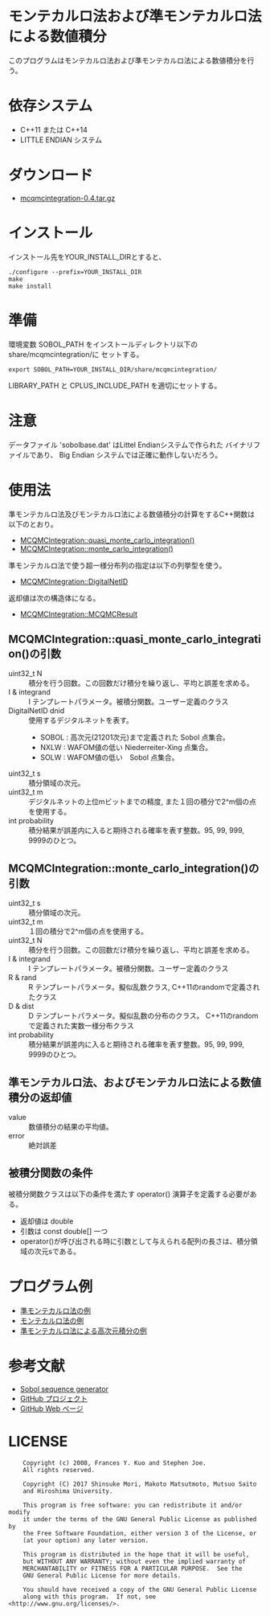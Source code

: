 モンテカルロ法および準モンテカルロ法による数値積分
=====================================

このプログラムはモンテカルロ法および準モンテカルロ法による数値積分を行う。

依存システム
===========
* C++11 または C++14
* LITTLE ENDIAN システム

ダウンロード
=========
* [mcqmcintegration-0.4.tar.gz](mcqmcintegration-0.4.tar.gz)

インストール
=========
インストール先をYOUR_INSTALL_DIRとすると、

```
./configure --prefix=YOUR_INSTALL_DIR
make
make install
```

準備
===
環境変数 SOBOL_PATH をインストールディレクトリ以下のshare/mcqmcintegration/に
セットする。

```{.sh}
export SOBOL_PATH=YOUR_INSTALL_DIR/share/mcqmcintegration/
```

LIBRARY_PATH と CPLUS_INCLUDE_PATH を適切にセットする。

注意
===
データファイル 'sobolbase.dat' はLittel Endianシステムで作られた
バイナリファイルであり、 Big Endian システムでは正確に動作しないだろう。


使用法
=====
準モンテカルロ法及びモンテカルロ法による数値積分の計算をするC++関数は以下のとおり。

- [MCQMCIntegration::quasi_monte_carlo_integration()](../namespace_m_c_q_m_c_integration.html#a87dcd147ab8d52d91879b9720d36f8d7)
- [MCQMCIntegration::monte_carlo_integration()](../namespace_m_c_q_m_c_integration.html#a84bc3922ec1ea308a567600ef22c5fc3)

準モンテカルロ法で使う超一様分布列の指定は以下の列挙型を使う。

- [MCQMCIntegration::DigitalNetID](../namespace_m_c_q_m_c_integration.html#ae16e0540efd559e5c38e8d397e00f13c)

返却値は次の構造体になる。

- [MCQMCIntegration::MCQMCResult](../struct_m_c_q_m_c_integration_1_1_m_c_q_m_c_result.html)

MCQMCIntegration::quasi_monte_carlo_integration()の引数
-----------------------------------------------------
<dl>
  <dt>uint32_t  	N</dt>
  <dd>積分を行う回数。この回数だけ積分を繰り返し、平均と誤差を求める。</dd>

  <dt>I &  	integrand </dt>
  <dd>I テンプレートパラメータ。被積分関数。ユーザー定義のクラス</dd>

  <dt>DigitalNetID	dnid</dt>
  <dd>使用するデジタルネットを表す。
  <ul>
  <li>SOBOL : 高次元(21201次元)まで定義された Sobol 点集合。</li>
  <li>NXLW  : WAFOM値の低い Niederreiter-Xing 点集合。</li>
  <li>SOLW  : WAFOM値の低い　Sobol 点集合。</li>
  </ul>
  </dd>

  <dt>uint32_t  	s</dt>
  <dd>積分領域の次元。</dd>

  <dt>uint32_t  	m</dt>
  <dd>デジタルネットの上位mビットまでの精度, また１回の積分で2^m個の点を使用する。</dd>

  <dt>int  	probability</dt>
  <dd>積分結果が誤差内に入ると期待される確率を表す整数。95, 99, 999, 9999のひとつ。</dd>
</dl>

MCQMCIntegration::monte_carlo_integration()の引数
------------------------------------------------
<dl>
  <dt>uint32_t  	s</dt>
  <dd>積分領域の次元。</dd>

  <dt>uint32_t  	m</dt>
  <dd>１回の積分で2^m個の点を使用する。</dd>

  <dt>uint32_t  	N</dt>
  <dd>積分を行う回数。この回数だけ積分を繰り返し、平均と誤差を求める。</dd>

  <dt>I &  	integrand </dt>
  <dd>I テンプレートパラメータ。被積分関数。ユーザー定義のクラス</dd>

  <dt>R &  	rand </dt>
  <dd>R テンプレートパラメータ。擬似乱数クラス, C++11のrandomで定義されたクラス</dd>

  <dt>D &  	dist </dt>
  <dd>D テンプレートパラメータ。擬似乱数の分布のクラス。
  C++11のrandomで定義された実数一様分布クラス</dd>

  <dt>int  	probability</dt>
  <dd>積分結果が誤差内に入ると期待される確率を表す整数。95, 99, 999, 9999のひとつ。</dd>
</dl>

準モンテカルロ法、およびモンテカルロ法による数値積分の返却値
---------------------------------------------
<dl>
  <dt>value</dt>
  <dd>数値積分の結果の平均値。</dd>

  <dt>error</dt>
  <dd>絶対誤差</dd>
</dl>

被積分関数の条件
------------
被積分関数クラスは以下の条件を満たす operator() 演算子を定義する必要がある。

- 返却値は double
- 引数は const double[] 一つ
- operator()が呼び出される時に引数として与えられる配列の長さは、積分領域の次元sである。

プログラム例
=========

- [準モンテカルロ法の例](qmc-example.html)
- [モンテカルロ法の例](mc-example.html)
- [準モンテカルロ法による高次元積分の例](qmc_largesobol_example.html)

参考文献
======
- [Sobol sequence generator](http://web.maths.unsw.edu.au/~fkuo/sobol/)
- [GitHub プロジェクト](https://github.com/MersenneTwister-Lab/MCQMCIntegration)
- [GitHub Web ページ](https://mersennetwister-lab.github.io/MCQMCIntegration/)

LICENSE
=======
````
    Copyright (c) 2008, Frances Y. Kuo and Stephen Joe.
    All rights reserved.

    Copyright (C) 2017 Shinsuke Mori, Makoto Matsutmoto, Mutsuo Saito
    and Hiroshima University.

    This program is free software: you can redistribute it and/or modify
    it under the terms of the GNU General Public License as published by
    the Free Software Foundation, either version 3 of the License, or
    (at your option) any later version.

    This program is distributed in the hope that it will be useful,
    but WITHOUT ANY WARRANTY; without even the implied warranty of
    MERCHANTABILITY or FITNESS FOR A PARTICULAR PURPOSE.  See the
    GNU General Public License for more details.

    You should have received a copy of the GNU General Public License
    along with this program.  If not, see <http://www.gnu.org/licenses/>.
````